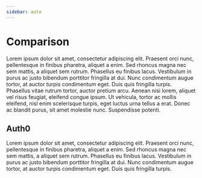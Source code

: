 ```yaml
---
sidebar: auto
---
```


# Comparison

Lorem ipsum dolor sit amet, consectetur adipiscing elit. Praesent orci nunc, pellentesque in finibus pharetra, aliquet a enim. Sed rhoncus magna nec sem mattis, a aliquet sem rutrum. Phasellus eu finibus lacus. Vestibulum in purus ac justo bibendum porttitor fringilla at dui. Nunc condimentum augue tortor, at auctor turpis condimentum eget. Duis quis fringilla turpis. Phasellus vitae rutrum tortor, auctor pretium arcu. Aenean nisi lorem, aliquet vel risus feugiat, eleifend congue ipsum. Ut vehicula, tortor ac mollis eleifend, nisl enim scelerisque turpis, eget luctus urna tellus a erat. Donec ac blandit purus, sit amet molestie nunc. Suspendisse potenti.

## Auth0

Lorem ipsum dolor sit amet, consectetur adipiscing elit. Praesent orci nunc, pellentesque in finibus pharetra, aliquet a enim. Sed rhoncus magna nec sem mattis, a aliquet sem rutrum. Phasellus eu finibus lacus. Vestibulum in purus ac justo bibendum porttitor fringilla at dui. Nunc condimentum augue tortor, at auctor turpis condimentum eget. Duis quis fringilla turpis.
